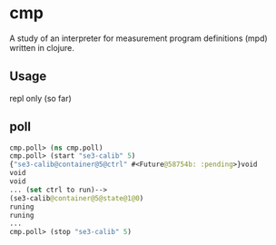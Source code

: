 # cmp

A study of an interpreter for measurement program definitions (mpd) written in clojure.

## Usage

repl only (so far)

## poll

```clojure
cmp.poll> (ns cmp.poll)
cmp.poll> (start "se3-calib" 5)
{"se3-calib@container@5@ctrl" #<Future@58754b: :pending>}void
void
void
... (set ctrl to run)-->
(se3-calib@container@5@state@1@0)
runing
runing
...
cmp.poll> (stop "se3-calib" 5)
```
